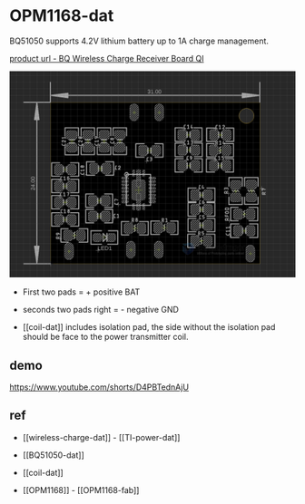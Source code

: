 
# OPM1168-dat 


BQ51050 supports 4.2V lithium battery up to 1A charge management.

[product url - BQ Wireless Charge Receiver Board QI](https://www.electrodragon.com/product/wireless-charge-receiver-board-qi/?attribute_pa_qi=bq51050)

![](2024-02-28-17-09-30.png)

- First two pads = + positive BAT
- seconds two pads right = - negative GND

- [[coil-dat]] includes isolation pad, the side without the isolation pad should be face to the power transmitter coil.




## demo 

https://www.youtube.com/shorts/D4PBTednAjU





## ref 

- [[wireless-charge-dat]] - [[TI-power-dat]]

- [[BQ51050-dat]]

- [[coil-dat]]


- [[OPM1168]] - [[OPM1168-fab]]